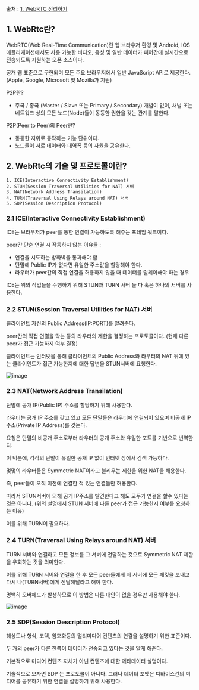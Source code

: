 출처 : [1. WebRTC 정리하기](https://surprisecomputer.tistory.com/7?category=909008)

## 1. WebRtc란?

WebRTC(Web Real-Time Communication)란 웹 브라우저 환경 및 Android, IOS 애플리케이션에서도 사용 가능한 비디오, 음성 및 일반 데이터가 피어간에 실시간으로 전송되도록 지원하는 오픈 소스이다.

공개 웹 표준으로 구현되며 모든 주요 브라우저에서 일반 JavaScript API로 제공한다. (Apple, Google, Microsoft 및 Mozilla가 지원)

P2P란?
- 주국 / 종국 (Master / Slave 또는 Primary / Secondary) 개념이 없이, 채널 또는 네트워크 상의 모든 노드(Node)들이 동등한 권한을 갖는 관계를 말한다.

P2P(Peer to Peer)의 Peer란?
- 동등한 지위로 동작하는 기능 단위이다.
- 노드들이 서로 데이터와 대역폭 등의 자원을 공유한다.



## 2. WebRtc의 기술 및 프로토콜이란?

```
1. ICE(Interactive Connectivity Establishment)
2. STUN(Session Traversal Utilities for NAT) 서버
3. NAT(Network Address Transilation)
4. TURN(Traversal Using Relays around NAT) 서버
5. SDP(Session Description Protocol)
```

### 2.1 ICE(Interactive Connectivity Establishment)

ICE는 브라우저가 peer를 통한 연결이 가능하도록 해주는 프레임 워크이다.

peer간 단순 연결 시 작동하지 않는 이유들 : 
- 연결을 시도하는 방화벽을 통과해야 함
- 단말에 Public IP가 없다면 유일한 주소값을 할당해야 한다.
- 라우터가 peer간의 직접 연결을 허용하지 않을 때 데이터를 릴레이해야 하는 경우

ICE는 위의 작업들을 수행하기 위해 STUN과 TURN 서버 둘 다 혹은 하나의 서버를 사용한다.


### 2.2 STUN(Session Traversal Utilities for NAT) 서버

클라이언트 자신의 Public Address(IP:PORT)를 알려준다.

peer간의 직접 연결을 막는 등의 라우터의 제한을 결정하는 프로토콜이다. (현재 다른 peer가 접근 가능하지 여부 결정)

클라이언트는 인터넷을 통해 클라이언트의 Public Address와 라우터의 NAT 뒤에 있는 클라이언트가 접근 가능한지에 대한 답변을 STUN서버에 요청한다.

![image](https://user-images.githubusercontent.com/77392444/124577496-46d1b880-de88-11eb-9b3b-58e926826e11.png)



### 2.3 NAT(Network Address Transilation)

단말에 공개 IP(Public IP) 주소를 할당하기 위해 사용한다.

라우터는 공개 IP 주소를 갖고 있고 모든 단말들은 라우터에 연결되어 있으며 비공개 IP주소(Private IP Address)를 갖는다.

요청은 단말의 비공개 주소로부터 라우터의 공개 주소와 유일한 포트를 기반으로 번역한다. 

이 덕분에, 각각의 단말이 유일한 공개 IP 없이 인터넷 상에서 검색 가능하다.

몇몇의 라우터들은 Symmetric NAT이라고 불리우는 제한을 위한 NAT을 채용한다. 

즉, peer들이 오직 이전에 연결한 적 있는 연결들만 허용한다. 

따라서 STUN서버에 의해 공개 IP주소를 발견한다고 해도 모두가 연결을 할수 있다는 것은 아니다. (위의 설명에서 STUN 서버에 다른 peer가 접근 가능한지 여부를 요청하는 이유)

이를 위해 TURN이 필요하다.



### 2.4 TURN(Traversal Using Relays around NAT) 서버

TURN 서버와 연결하고 모든 정보를 그 서버에 전달하는 것으로 Symmetric NAT 제한을 우회하는 것을 의미한다.

이를 위해 TURN 서버와 연결을 한 후 모든 peer들에게 저 서버에 모든 패킷을 보내고 다시 나(TURN서버)에게 전달해달라고 해야 한다.

명백히 오버헤드가 발생하므로 이 방법은 다른 대안이 없을 경우만 사용해야 한다.

![image](https://user-images.githubusercontent.com/77392444/124577834-9c0dca00-de88-11eb-99a6-754dcc47ee9b.png)



### 2.5 SDP(Session Description Protocol)

해상도나 형식, 코덱, 암호화등의 멀티미디어 컨텐츠의 연결을 설명하기 위한 표준이다.

두 개의 peer가 다른 한쪽이 데이터가 전송되고 있다는 것을 알게 해준다.

기본적으로 미디어 컨텐츠 자체가 아닌 컨텐츠에 대한 메타데이터 설명이다.

기술적으로 보자면 SDP 는 프로토콜이 아니다. 그러나 데이터 포멧은 디바이스간의 미디어를 공유하기 위한 연결을 설명하기 위해 사용한다.
